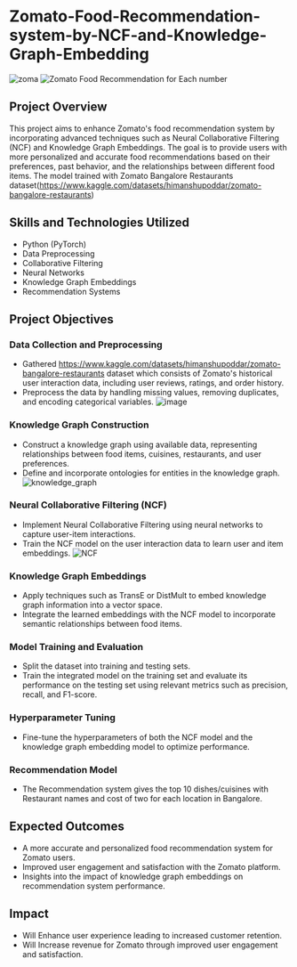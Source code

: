 # Zomato-Food-Recommendation-system-by-NCF-and-Knowledge-Graph-Embedding
![zoma](https://github.com/ssprakash5/Zomato-Food-Recommendation-system-by-NCF-and-Knowledge-Graph-Embedding/assets/154003057/bee75a49-0e9e-4da7-8233-a0c6fc722103)
![Zomato Food Recommendation for Each number](https://github.com/ssprakash5/Zomato-Food-Recommendation-system-by-NCF-and-Knowledge-Graph-Embedding/assets/154003057/3ea4a397-71c7-4cc4-b3a7-a87196a0b415)


## Project Overview

This project aims to enhance Zomato's food recommendation system by incorporating advanced techniques such as Neural Collaborative Filtering (NCF) and Knowledge Graph Embeddings. The goal is to provide users with more personalized and accurate food recommendations based on their preferences, past behavior, and the relationships between different food items. The model trained with Zomato Bangalore Restaurants dataset(https://www.kaggle.com/datasets/himanshupoddar/zomato-bangalore-restaurants)

## Skills and Technologies Utilized

- Python (PyTorch)
- Data Preprocessing
- Collaborative Filtering
- Neural Networks
- Knowledge Graph Embeddings
- Recommendation Systems

## Project Objectives

### Data Collection and Preprocessing

- Gathered https://www.kaggle.com/datasets/himanshupoddar/zomato-bangalore-restaurants dataset which consists of Zomato's historical user interaction data, including user reviews, ratings, and order history.
- Preprocess the data by handling missing values, removing duplicates, and encoding categorical variables.
![image](https://github.com/ssprakash5/Zomato-Food-Recommendation-system-by-NCF-and-Knowledge-Graph-Embedding/assets/154003057/b1900e37-5534-4b84-ac7b-b9c283104e16)

### Knowledge Graph Construction

- Construct a knowledge graph using available data, representing relationships between food items, cuisines, restaurants, and user preferences.
- Define and incorporate ontologies for entities in the knowledge graph.
![knowledge_graph](https://github.com/ssprakash5/Zomato-Food-Recommendation-system-by-NCF-and-Knowledge-Graph-Embedding/assets/154003057/fb10c426-8c70-4d89-9921-8f9fdc2bd62a)

### Neural Collaborative Filtering (NCF)

- Implement Neural Collaborative Filtering using neural networks to capture user-item interactions.
- Train the NCF model on the user interaction data to learn user and item embeddings.
![NCF](https://github.com/ssprakash5/Zomato-Food-Recommendation-system-by-NCF-and-Knowledge-Graph-Embedding/assets/154003057/58dd2f51-e51c-4841-9893-99cfdcf171ca)

### Knowledge Graph Embeddings

- Apply techniques such as TransE or DistMult to embed knowledge graph information into a vector space.
- Integrate the learned embeddings with the NCF model to incorporate semantic relationships between food items.

### Model Training and Evaluation

- Split the dataset into training and testing sets.
- Train the integrated model on the training set and evaluate its performance on the testing set using relevant metrics such as precision, recall, and F1-score.

### Hyperparameter Tuning

- Fine-tune the hyperparameters of both the NCF model and the knowledge graph embedding model to optimize performance.

### Recommendation Model
- The Recommendation system gives the top 10 dishes/cuisines with Restaurant names and cost of two for each location in Bangalore.
## Expected Outcomes

- A more accurate and personalized food recommendation system for Zomato users.
- Improved user engagement and satisfaction with the Zomato platform.
- Insights into the impact of knowledge graph embeddings on recommendation system performance.

## Impact

- Will Enhance user experience leading to increased customer retention.
- Will Increase revenue for Zomato through improved user engagement and satisfaction.

